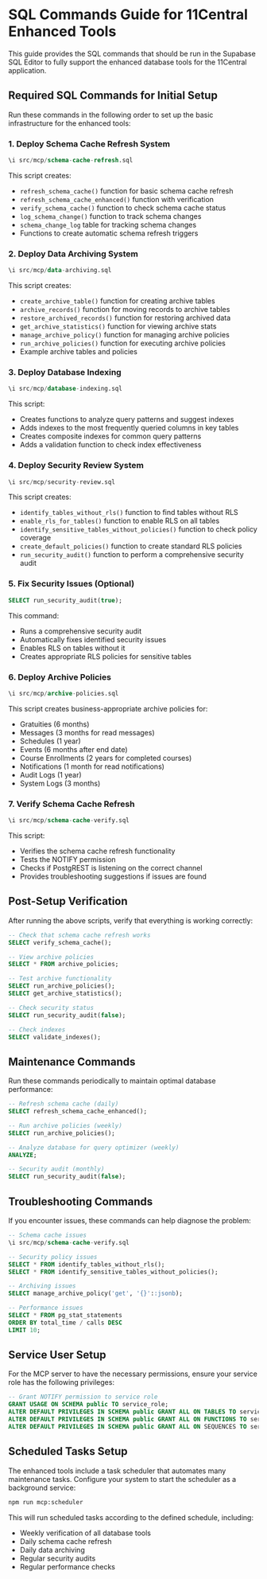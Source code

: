 # SQL Commands Guide for 11Central Enhanced Tools

This guide provides the SQL commands that should be run in the Supabase SQL Editor to fully support the enhanced database tools for the 11Central application.

## Required SQL Commands for Initial Setup

Run these commands in the following order to set up the basic infrastructure for the enhanced tools:

### 1. Deploy Schema Cache Refresh System

```sql
\i src/mcp/schema-cache-refresh.sql
```

This script creates:
- `refresh_schema_cache()` function for basic schema cache refresh
- `refresh_schema_cache_enhanced()` function with verification
- `verify_schema_cache()` function to check schema cache status
- `log_schema_change()` function to track schema changes
- `schema_change_log` table for tracking schema changes
- Functions to create automatic schema refresh triggers

### 2. Deploy Data Archiving System

```sql
\i src/mcp/data-archiving.sql
```

This script creates:
- `create_archive_table()` function for creating archive tables
- `archive_records()` function for moving records to archive tables
- `restore_archived_records()` function for restoring archived data
- `get_archive_statistics()` function for viewing archive stats
- `manage_archive_policy()` function for managing archive policies
- `run_archive_policies()` function for executing archive policies
- Example archive tables and policies

### 3. Deploy Database Indexing

```sql
\i src/mcp/database-indexing.sql
```

This script:
- Creates functions to analyze query patterns and suggest indexes
- Adds indexes to the most frequently queried columns in key tables
- Creates composite indexes for common query patterns
- Adds a validation function to check index effectiveness

### 4. Deploy Security Review System

```sql
\i src/mcp/security-review.sql
```

This script creates:
- `identify_tables_without_rls()` function to find tables without RLS
- `enable_rls_for_tables()` function to enable RLS on all tables
- `identify_sensitive_tables_without_policies()` function to check policy coverage
- `create_default_policies()` function to create standard RLS policies
- `run_security_audit()` function to perform a comprehensive security audit

### 5. Fix Security Issues (Optional)

```sql
SELECT run_security_audit(true);
```

This command:
- Runs a comprehensive security audit
- Automatically fixes identified security issues
- Enables RLS on tables without it
- Creates appropriate RLS policies for sensitive tables

### 6. Deploy Archive Policies

```sql
\i src/mcp/archive-policies.sql
```

This script creates business-appropriate archive policies for:
- Gratuities (6 months)
- Messages (3 months for read messages)
- Schedules (1 year)
- Events (6 months after end date)
- Course Enrollments (2 years for completed courses)
- Notifications (1 month for read notifications)
- Audit Logs (1 year)
- System Logs (3 months)

### 7. Verify Schema Cache Refresh

```sql
\i src/mcp/schema-cache-verify.sql
```

This script:
- Verifies the schema cache refresh functionality
- Tests the NOTIFY permission
- Checks if PostgREST is listening on the correct channel
- Provides troubleshooting suggestions if issues are found

## Post-Setup Verification

After running the above scripts, verify that everything is working correctly:

```sql
-- Check that schema cache refresh works
SELECT verify_schema_cache();

-- View archive policies
SELECT * FROM archive_policies;

-- Test archive functionality
SELECT run_archive_policies();
SELECT get_archive_statistics();

-- Check security status
SELECT run_security_audit(false);

-- Check indexes
SELECT validate_indexes();
```

## Maintenance Commands

Run these commands periodically to maintain optimal database performance:

```sql
-- Refresh schema cache (daily)
SELECT refresh_schema_cache_enhanced();

-- Run archive policies (weekly)
SELECT run_archive_policies();

-- Analyze database for query optimizer (weekly)
ANALYZE;

-- Security audit (monthly)
SELECT run_security_audit(false);
```

## Troubleshooting Commands

If you encounter issues, these commands can help diagnose the problem:

```sql
-- Schema cache issues
\i src/mcp/schema-cache-verify.sql

-- Security policy issues
SELECT * FROM identify_tables_without_rls();
SELECT * FROM identify_sensitive_tables_without_policies();

-- Archiving issues
SELECT manage_archive_policy('get', '{}'::jsonb);

-- Performance issues
SELECT * FROM pg_stat_statements 
ORDER BY total_time / calls DESC 
LIMIT 10;
```

## Service User Setup

For the MCP server to have the necessary permissions, ensure your service role has the following privileges:

```sql
-- Grant NOTIFY permission to service role
GRANT USAGE ON SCHEMA public TO service_role;
ALTER DEFAULT PRIVILEGES IN SCHEMA public GRANT ALL ON TABLES TO service_role;
ALTER DEFAULT PRIVILEGES IN SCHEMA public GRANT ALL ON FUNCTIONS TO service_role;
ALTER DEFAULT PRIVILEGES IN SCHEMA public GRANT ALL ON SEQUENCES TO service_role;
```

## Scheduled Tasks Setup

The enhanced tools include a task scheduler that automates many maintenance tasks. Configure your system to start the scheduler as a background service:

```bash
npm run mcp:scheduler
```

This will run scheduled tasks according to the defined schedule, including:
- Weekly verification of all database tools
- Daily schema cache refresh
- Daily data archiving
- Regular security audits
- Regular performance checks 